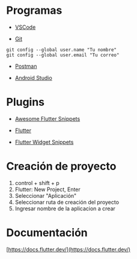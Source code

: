 # Programas
* [VSCode](https://code.visualstudio.com/)

* [Git](https://git-scm.com/)
``` 
git config --global user.name "Tu nombre"
git config --global user.email "Tu correo"
```

* [Postman](https://www.getpostman.com/downloads/)

* [Android Studio](https://developer.android.com/studio)


# Plugins

* [Awesome Flutter Snippets](https://marketplace.visualstudio.com/items?itemName=Nash.awesome-flutter-snippets)

* [Flutter](https://marketplace.visualstudio.com/items?itemName=Dart-Code.flutter)

* [Flutter Widget Snippets](https://marketplace.visualstudio.com/items?itemName=alexisvt.flutter-snippets)


# Creación de proyecto

1. control + shift + p
2. Flutter: New Project, Enter
3. Seleccionar "Aplicación"
4. Seleccionar ruta de creación del proyecto
5. Ingresar nombre de la aplicacion a crear

# Documentación
[https://docs.flutter.dev/](https://docs.flutter.dev/)